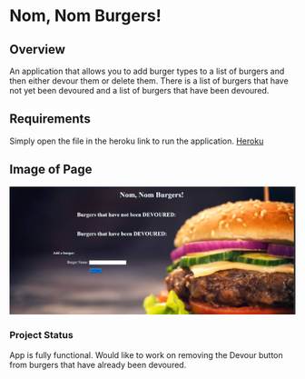 # Nom, Nom Burgers!

## Overview
An application that allows you to add burger types to a list of burgers and then either devour them or delete them. There is a list of burgers that have not yet been devoured and a list of burgers that have been devoured.

## Requirements
Simply open the file in the heroku link to run the application. 
[Heroku](https://mighty-plateau-38769.herokuapp.com/)

## Image of Page
![Homepage](/public/assets/images/deployed.png)

### Project Status
App is fully functional. Would like to work on removing the Devour button from burgers that have already been devoured. 